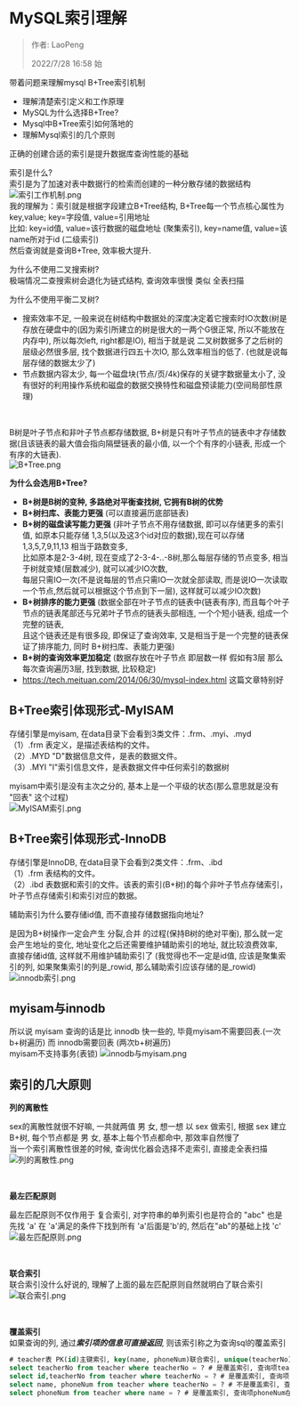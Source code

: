 # MySQL索引理解

> 作者: LaoPeng
>
> 2022/7/28 16:58 始

带着问题来理解mysql B+Tree索引机制
* 理解清楚索引定义和工作原理
* MySQL为什么选择B+Tree?
* Mysql中B+Tree索引如何落地的
* 理解Mysql索引的几个原则

正确的创建合适的索引是提升数据库查询性能的基础

索引是什么?  
索引是为了加速对表中数据行的检索而创建的一种分散存储的数据结构  
![索引工作机制.png](./img/索引工作机制.png)  
我的理解为：索引就是根据字段建立B+Tree结构, B+Tree每一个节点核心属性为key,value; key=字段值, value=引用地址  
比如: key=id值, value=该行数据的磁盘地址 (聚集索引), key=name值, value=该name所对于id (二级索引)  
然后查询就是查询B+Tree, 效率极大提升.

为什么不使用二叉搜索树?  
极端情况二查搜索树会退化为链式结构, 查询效率很慢 类似 全表扫描

为什么不使用平衡二叉树?
* 搜索效率不足, 一般来说在树结构中数据处的深度决定着它搜索时IO次数(树是存放在硬盘中的(因为索引所建立的树是很大的一两个G很正常, 所以不能放在内存中), 所以每次left, right都是IO), 
相当于就是说 二叉树数据多了之后树的层级必然很多层, 找个数据进行四五十次IO, 那么效率相当的低了. (也就是说每层存储的数据太少了)
* 节点数据内容太少, 每一个磁盘块(节点/页/4k)保存的关键字数据量太小了, 没有很好的利用操作系统和磁盘的数据交换特性和磁盘预读能力(空间局部性原理)

<br/>

B树是叶子节点和非叶子节点都存储数据, B+树是只有叶子节点的链表中才存储数据(且该链表的最大值会指向隔壁链表的最小值, 以一个个有序的小链表, 形成一个有序的大链表).  
![B+Tree.png](./img/B+Tree.png)   

**为什么会选用B+Tree?**
* **B+树是B树的变种, 多路绝对平衡查找树, 它拥有B树的优势**
* **B+树扫库、表能力更强** (可以直接遍历底部链表)
* **B+树的磁盘读写能力更强** (非叶子节点不用存储数据, 即可以存储更多的索引值, 如原本只能存储 1,3,5(以及这3个id对应的数据),现在可以存储1,3,5,7,9,11,13 相当于路数变多,  
  比如原本是2-3-4树, 现在变成了2-3-4-..-8树,那么每层存储的节点变多, 相当于树就变矮(层数减少), 就可以减少IO次数,   
  每层只需IO一次(不是说每层的节点只需IO一次就全部读取, 而是说IO一次读取一个节点,然后就可以根据这个节点到下一层), 这样就可以减少IO次数)  
* **B+树排序的能力更强** (数据全部在叶子节点的链表中(链表有序), 而且每个叶子节点的链表尾部还与兄弟叶子节点的链表头部相连, 一个个短小链表, 组成一个完整的链表,  
  且这个链表还是有很多段, 即保证了查询效率, 又是相当于是一个完整的链表保证了排序能力, 同时 B+树扫库、表能力更强)
* **B+树的查询效率更加稳定** (数据存放在叶子节点 即层数一样 假如有3层 那么每次查询遍历3层, 找到数据, 比较稳定)
* https://tech.meituan.com/2014/06/30/mysql-index.html 这篇文章特别好

## B+Tree索引体现形式-MyISAM
存储引擎是myisam, 在data目录下会看到3类文件：.frm、.myi、.myd  
（1）.frm  表定义，是描述表结构的文件。  
（2）.MYD  "D"数据信息文件，是表的数据文件。  
（3）.MYI  "I"索引信息文件，是表数据文件中任何索引的数据树  

myisam中索引是没有主次之分的, 基本上是一个平级的状态(那么意思就是没有 "回表" 这个过程)  
![MyISAM索引.png](./img/MyISAM索引.png)   

## B+Tree索引体现形式-InnoDB
存储引擎是InnoDB, 在data目录下会看到2类文件：.frm、.ibd  
（1）.frm  表结构的文件。  
（2）.ibd  表数据和索引的文件。该表的索引(B+树)的每个非叶子节点存储索引，叶子节点存储索引和索引对应的数据。  

辅助索引为什么要存储id值, 而不直接存储数据指向地址?  

是因为B+树操作一定会产生 分裂,合并 的过程(保持B树的绝对平衡), 那么就一定会产生地址的变化, 地址变化之后还需要维护辅助索引的地址, 就比较浪费效率,  
直接存储id值, 这样就不用维护辅助索引了 (我觉得也不一定是id值, 应该是聚集索引的列, 如果聚集索引的列是_rowid, 那么辅助索引应该存储的是_rowid)  
![innodb索引.png](./img/innodb索引.png)   

## myisam与innodb
所以说 myisam 查询的话是比 innodb 快一些的, 毕竟myisam不需要回表.(一次b+树遍历)  而 innodb需要回表 (两次b+树遍历)  
myisam不支持事务(表锁)
![innodb与myisam.png](./img/innodb-myisam.png)   

## 索引的几大原则
**列的离散性**

sex的离散性就很不好嘛, 一共就两值 男 女, 想一想 以 sex 做索引, 根据 sex 建立B+树, 每个节点都是 男 女, 基本上每个节点都命中, 那效率自然慢了  
当一个索引离散性很差的时候, 查询优化器会选择不走索引, 直接走全表扫描
![列的离散性.png](./img/列的离散性.png)   

<br/>

**最左匹配原则**

最左匹配原则不仅作用于 复合索引, 对字符串的单列索引也是符合的 "abc" 也是先找 'a' 在 'a'满足的条件下找到所有 'a'后面是'b'的, 然后在"ab"的基础上找 'c'  
![最左匹配原则.png](./img/最左匹配原则.png)    

<br/>

**联合索引**  
联合索引没什么好说的, 理解了上面的最左匹配原则自然就明白了联合索引
![联合索引.png](./img/联合索引.png)    

<br/>

**覆盖索引**  
如果查询的列, 通过***索引项的信息可直接返回***, 则该索引称之为查询sql的覆盖索引
```sql
# teacher表 PK(id)主键索引, key(name, phoneNum)联合索引, unique(teacherNo)唯一索引
select teacherNo from teacher where teacherNo = ? # 是覆盖索引, 查询项teacherNo在索引项信息中存在
select id,teacherNo from teacher where teacherNo = ? # 是覆盖索引, 查询项id,teacherNo在索引项信息中存在 (非聚合索引, 存储索引字段值与id)
select name, phoneNum from teacher where teacherNo = ? # 不是覆盖索引, 查询项name,phoneNum均不在索引 teacherNo 中存在
select phoneNum from teacher where name = ? # 是覆盖索引, 查询项phoneNum在联合索引中 (根据最左匹配原则 name = ?是会触发索引的)
```



